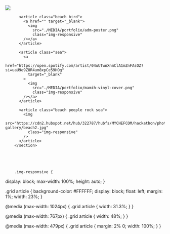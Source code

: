 <section
          id="grid-container"
          class="transitions-enabled fluid masonry js-masonry grid"
        >
          <article class="beach people sea">
            <a
              href="https://www.imdb.com/title/tt15680618/?ref_=tt_rvi_tt_i_1"
              target="_blank"
            >
              <img
                src="./MEDIA/portfolio/bride-token-poster.png"
                class="img-responsive"
              />
            </a>
          </article>

          <article class="beach bird">
            <a href="" target="_blank">
              <img
                src="./MEDIA/portfolio/adm-poster.png"
                class="img-responsive"
            /></a>
          </article>

          <article class="sea">
            <a
              href="https://open.spotify.com/artist/04uUTwnXnmClA1mZnFAsOZ?si=uaU9e9Z8R4um8xpCe59HOg"
              target="_blank"
            >
              <img
                src="./MEDIA/portfolio/mamih-vinyl-cover.png"
                class="img-responsive"
            /></a>
          </article>

          <article class="beach people rock sea">
            <img
              src="https://cdn2.hubspot.net/hub/322787/hubfs/MYCHEFCOM/hackathon/photos-gallery/beach2.jpg"
              class="img-responsive"
            />
          </article>
        </section>





        .img-responsive {

display: block;
max-width: 100%;
height: auto;
}

.grid article {
background-color: #FFFFFF;
display: block;
float: left;
margin: 1%;
width: 23%;
}

@media (max-width: 1024px) {
.grid article {
width: 31.3%;
}
}

@media (max-width: 767px) {
.grid article {
width: 48%;
}
}

@media (max-width: 479px) {
.grid article {
margin: 2% 0;
width: 100%;
}
}
